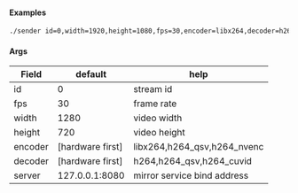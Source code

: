 #### Examples

```sh
./sender id=0,width=1920,height=1080,fps=30,encoder=libx264,decoder=h264,server=127.0.0.1:8080
```

#### Args

| Field   | default          | help                                    |
|---------|------------------|-----------------------------------------|
| id      | 0                | stream id                               |
| fps     | 30               | frame rate                              |
| width   | 1280             | video width                             |
| height  | 720              | video height                            |
| encoder | [hardware first] | libx264,h264_qsv,h264_nvenc             |
| decoder | [hardware first] | h264,h264_qsv,h264_cuvid                |
| server  | 127.0.0.1:8080   | mirror service bind address             |
